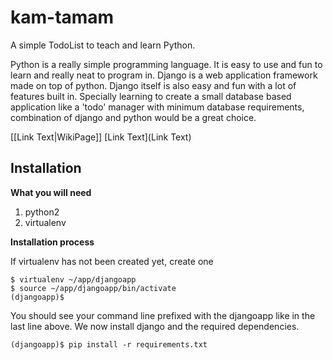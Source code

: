 kam-tamam
=========

A simple TodoList to teach and learn Python.

Python is a really simple programming language. It is easy to use and fun to learn and really neat to program in.
Django is a web application framework made on top of python. Django itself is also easy and fun with a lot of features
built in. Specially learning to create a small database based application like a 'todo' manager with minimum database requirements,
combination of django and python would be a great choice.

[[Link Text|WikiPage]]
[Link Text](Link Text)

## Installation

**What you will need**

1. python2
2. virtualenv

**Installation process**

If virtualenv has not been created yet, create one

    $ virtualenv ~/app/djangoapp
    $ source ~/app/djangoapp/bin/activate
    (djangoapp)$ 

You should see your command line prefixed with the djangoapp like in the last line above. We now install django and the required
dependencies.

    (djangoapp)$ pip install -r requirements.txt


